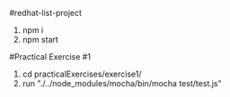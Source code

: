 #redhat-list-project

1. npm i
2. npm start

#Practical Exercise #1

1.  cd practicalExercises/exercise1/
2.  run "./../node_modules/mocha/bin/mocha test/test.js"
